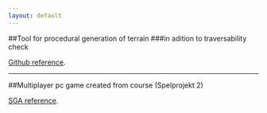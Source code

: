```yaml
---
layout: default
---
```



##Tool for procedural generation of terrain
###in adition to traversability check

[Github reference](https://github.com/slypez/Procedural_generation_of_terrain).

***

##Multiplayer pc game created from course (Spelprojekt 2)

[SGA reference](https://www.gameawards.se/Games/2019/re%3ASurge).
